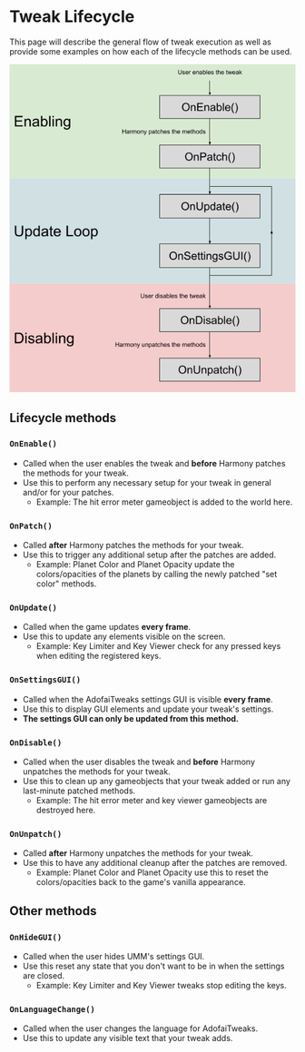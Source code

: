 # Tweak Lifecycle

This page will describe the general flow of tweak execution as well as provide some examples on how each of the lifecycle methods can be used.

![tweak_lifecycle](tweak_lifecycle.png)

## Lifecycle methods

### `OnEnable()`

* Called when the user enables the tweak and **before** Harmony patches the methods for your tweak.
* Use this to perform any necessary setup for your tweak in general and/or for your patches.
  * Example: The hit error meter gameobject is added to the world here.

### `OnPatch()`

* Called **after** Harmony patches the methods for your tweak.
* Use this to trigger any additional setup after the patches are added.
  * Example: Planet Color and Planet Opacity update the colors/opacities of the planets by calling the newly patched "set color" methods.

### `OnUpdate()`

* Called when the game updates **every frame**.
* Use this to update any elements visible on the screen.
  * Example: Key Limiter and Key Viewer check for any pressed keys when editing the registered keys.

### `OnSettingsGUI()`

* Called when the AdofaiTweaks settings GUI is visible **every frame**.
* Use this to display GUI elements and update your tweak's settings.
* **The settings GUI can only be updated from this method.**

### `OnDisable()`

* Called when the user disables the tweak and **before** Harmony unpatches the methods for your tweak.
* Use this to clean up any gameobjects that your tweak added or run any last-minute patched methods.
  * Example: The hit error meter and key viewer gameobjects are destroyed here.

### `OnUnpatch()`

* Called **after** Harmony unpatches the methods for your tweak.
* Use this to have any additional cleanup after the patches are removed.
  * Example: Planet Color and Planet Opacity use this to reset the colors/opacities back to the game's vanilla appearance.

## Other methods

### `OnHideGUI()`

* Called when the user hides UMM's settings GUI.
* Use this reset any state that you don't want to be in when the settings are closed.
  * Example: Key Limiter and Key Viewer tweaks stop editing the keys.

### `OnLanguageChange()`

* Called when the user changes the language for AdofaiTweaks.
* Use this to update any visible text that your tweak adds.